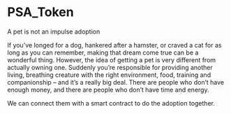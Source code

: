 # PSA_Token

A pet is not an impulse adoption

If you’ve longed for a dog, hankered after a hamster, or craved a cat for as long as you can remember, making that dream come true can be a wonderful thing. However, the idea of getting a pet is very different from actually owning one. Suddenly you’re responsible for providing another living, breathing creature with the right environment, food, training and companionship – and it’s a really big deal. 
There are people who don’t have enough money, and there are people who don’t have time and energy. 

We can connect them with a smart contract to do the adoption together. 
